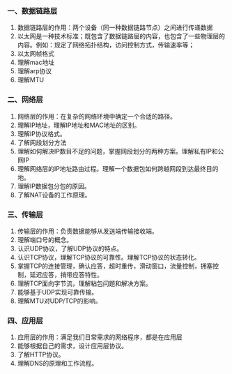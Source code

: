 ### 一、数据链路层
1. 数据链路层的作用：两个设备（同一种数据链路节点）之间进行传递数据
2. 以太网是一种技术标准；既包含了数据链路层的内容，也包含了一些物理层的内容。例如：规定了网络拓扑结构，访问控制方式，传输速率等；
3. 以太网帧格式
4. 理解mac地址
5. 理解arp协议
6. 理解MTU
### 二、网络层
1. 网络层的作用：在复杂的网络环境中确定一个合适的路径。
2. 理解IP地址，理解IP地址和MAC地址的区别。
3. 理解IP协议格式。
4. 了解网段划分方法
5. 理解如何解决IP数目不足的问题，掌握网段划分的两种方案。理解私有IP和公网IP
6. 理解网络层的IP地址路由过程。理解一个数据包如何跨越网段到达最终目的地。
7. 理解IP数据包分包的原因。
8. 了解NAT设备的工作原理。

### 三、传输层
1. 传输层的作用：负责数据能够从发送端传输接收端。
2. 理解端口号的概念。
3. 认识UDP协议，了解UDP协议的特点。
4. 认识TCP协议，理解TCP协议的可靠性。理解TCP协议的状态转化。
5. 掌握TCP的连接管理，确认应答，超时重传，滑动窗口，流量控制，拥塞控制，延迟应答，捎带应答特性。
6. 理解TCP面向字节流，理解粘包问题和解决方案。
7. 能够基于UDP实现可靠传输。
8. 理解MTU对UDP/TCP的影响。
   
### 四、应用层
1. 应用层的作用：满足我们日常需求的网络程序，都是在应用层
2. 能够根据自己的需求，设计应用层协议。
3. 了解HTTP协议。
4. 理解DNS的原理和工作流程。